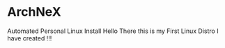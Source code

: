 # ArchNeX
Automated Personal Linux Install
Hello There this is my First Linux Distro I have created !!!
